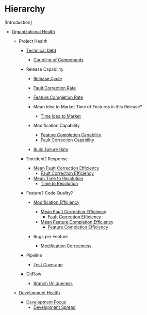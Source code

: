 # Hierarchy

[Introduction]

* [Organizational Health](OrganizationalHealth.md)
  * Project Health
    * [Technical Debt](TechnicalDebt.md)
      * [Coupling of Components](CouplingOfComponents.md)

    * Release Capability
      * [Release Cycle](ReleaseCycle.md)

      * [Fault Correction Rate](FaultCorrectionRate.md)
      * [Feature Completion Rate](FeatureCompletionRate.md)

      * Mean Idea to Market Time of Features in this Release?
        * [Time Idea to Market](TimeIdeaToMarket.md)

      * Modification Capability
        * [Feature Completion Capability](FeatureCompletionCapability.md)
        * [Fault Correction Capability](FaultCorrectionCapability.md)

      * [Build Failure Rate](BuildFailureRate.md)

    * ?Incident? Response
        * [Mean Fault Correction Efficiency](MeanFaultCorrectionEfficiency.md)
          * [Fault Correction Efficiency](FaultCorrectionEfficiency.md)
        * [Mean Time to Resolution](MeanTimeToResolution.md)
          * [Time to Resolution](TimeToResolution.md)

    * Feature? Code Quality?
      * [Modification Efficiency](ModificationEfficiency.md)
        * [Mean Fault Correction Efficiency](MeanFaultCorrectionEfficiency.md)
          * [Fault Correction Efficiency](FaultCorrectionEfficiency.md)
        * [Mean Feature Completion Efficiency](MeanFeatureCompletionEfficiency.md)
          * [Feature Completion Efficiency](FeatureCompletionEfficiency.md)

      * Bugs per Feature
        * [Modification Correctness](ModificationCorrectness.md)


    * Pipeline
      * [Test Coverage](TestCoverage.md)

    * GitFlow
      * [Branch Uniqueness](BranchUniqueness.md)

  * [Development Health](DevelopmentHealth.md)
    * [Development Focus](DevelopmentFocus.md)
      * [Development Spread](DevelopmentSpread.md)